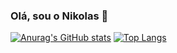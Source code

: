 ### Olá, sou o Nikolas 👋

[![Anurag's GitHub stats](https://github-readme-stats.vercel.app/api?username=NikolasRR&show_icons=true&theme=radical)](https://github.com/anuraghazra/github-readme-stats)
[![Top Langs](https://github-readme-stats.vercel.app/api/top-langs/?username=NikolasRR&layout=compact&theme=radical)](https://github.com/anuraghazra/github-readme-stats)
